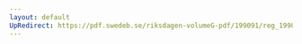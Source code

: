 ```yaml
---
layout: default
UpRedirect: https://pdf.swedeb.se/riksdagen-volumeG-pdf/199091/reg_199091/reg_199091_0052.pdf
---
```


